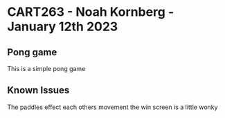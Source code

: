 # CART263 - Noah Kornberg - January 12th 2023


## Pong game 
This is a simple pong game 

## Known Issues
The paddles effect each others movement
the win screen is a little wonky
